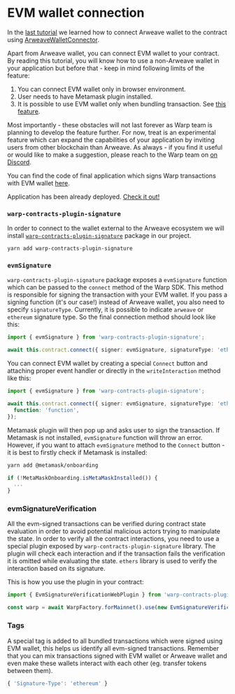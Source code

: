 # EVM wallet connection

In the [last tutorial](/tutorials/ardit/application/initialization#wallet-connection) we learned how to connect Arweave wallet to the contract using [ArweaveWalletConnector](https://github.com/jfbeats/ArweaveWalletConnector).

Apart from Arweave wallet, you can connect EVM wallet to your contract. By reading this tutorial, you will know how to use a non-Arweave wallet in your application but before that - keep in mind following limits of the feature:

1. You can connect EVM wallet only in browser environment.
2. User needs to have Metamask plugin installed.
3. It is possible to use EVM wallet only when bundling transaction. See [this feature](/docs/sequencer/introduction).

Most importantly - these obstacles will not last forever as Warp team is planning to develop the feature further. For now, treat is an experimental feature which can expand the capabilities of your application by inviting users from other blockchain than Arweave. As always - if you find it useful or would like to make a suggestion, please reach to the Warp team on [on Discord](https://discord.com/invite/PVxBZKFr46).

You can find the code of final application which signs Warp transactions with EVM wallet [here](https://github.com/warp-contracts/academy/tree/main/warp-academy-ardit/final/metamask-app).

Application has been already deployed. [Check it out!](https://evm-metamask.vercel.app/)

### `warp-contracts-plugin-signature`

In order to connect to the wallet external to the Arweave ecosystem we will install [`warp-contracts-plugin-signature`](https://www.npmjs.com/package/warp-contracts-plugin-signature) package in our project.

```sh
yarn add warp-contracts-plugin-signature
```

### `evmSignature`

`warp-contracts-plugin-signature` package exposes a `evmSignature` function which can be passed to the `connect` method of the Warp SDK. This method is responsible for signing the transaction with your EVM wallet. If you pass a signing function (it's our case!) instead of Arweave wallet, you also need to specify `signatureType`. Currently, it is possible to indicate `arweave` or `ethereum` signature type. So the final connection method should look like this:

```ts
import { evmSignature } from 'warp-contracts-plugin-signature';

await this.contract.connect({ signer: evmSignature, signatureType: 'ethereum' });
```

You can connect EVM wallet by creating a special `Connect` button and attaching proper event handler or directly in the `writeInteraction` method like this:

```ts
import { evmSignature } from 'warp-contracts-plugin-signature';

await this.contract.connect({ signer: evmSignature, signatureType: 'ethereum' }).writeInteraction({
  function: 'function',
});
```

Metamask plugin will then pop up and asks user to sign the transaction. If Metamask is not installed, `evmSignature` function will throw an error. However, if you want to attach `evmSignature` method to the `Connect` button - it is best to firstly check if Metamask is installed:

```sh
yarn add @metamask/onboarding
```

```ts
if (!MetaMaskOnboarding.isMetaMaskInstalled()) {
  ...
}
```

### evmSignatureVerification

All the evm-signed transactions can be verified during contract state evaluation in order to avoid potential malicious actors trying to manipulate the state. In order to verify all the contract interactions, you need to use a special plugin exposed by `warp-contracts-plugin-signature` library. The plugin will check each interaction and if the transaction fails the verification it is omitted while evaluating the state. `ethers` library is used to verify the interaction based on its signature.

This is how you use the plugin in your contract:

```ts
import { EvmSignatureVerificationWebPlugin } from 'warp-contracts-plugin-signature';

const warp = await WarpFactory.forMainnet().use(new EvmSignatureVerificationWebPlugin());
```

### Tags

A special tag is added to all bundled transactions which were signed using EVM wallet, this helps us identify all evm-signed transactions. Remember that you can mix transactions signed with EVM wallet or Arweave wallet and even make these wallets interact with each other (eg. transfer tokens between them).

```ts
{ 'Signature-Type': 'ethereum' }
```
